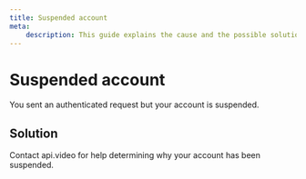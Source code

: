 ```yaml
---
title: Suspended account
meta: 
    description: This guide explains the cause and the possible solutions for the Suspended account error.
---
```


# Suspended account

You sent an authenticated request but your account is suspended.

## Solution

Contact api.video for help determining why your account has been suspended.
